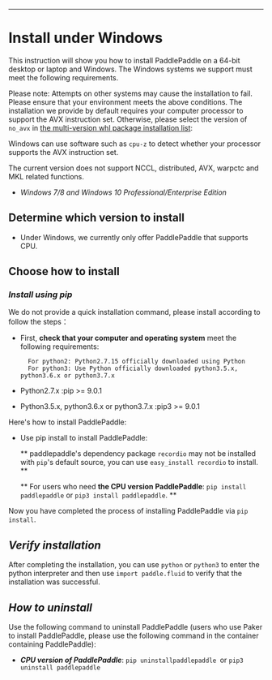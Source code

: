 ***

# **Install under Windows**

This instruction will show you how to install PaddlePaddle on a 64-bit desktop or laptop and Windows. The Windows systems we support must meet the following requirements.


Please note: Attempts on other systems may cause the installation to fail. Please ensure that your environment meets the above conditions. The installation we provide by default requires your computer processor to support the AVX instruction set. Otherwise, please select the version of `no_avx` in [the multi-version whl package installation list](Tables.html/#ciwhls):

Windows can use software such as `cpu-z` to detect whether your processor supports the AVX instruction set.

The current version does not support NCCL, distributed, AVX, warpctc and MKL related functions.

* *Windows 7/8 and Windows 10 Professional/Enterprise Edition*

## Determine which version to install

* Under Windows, we currently only offer PaddlePaddle that supports CPU.

## Choose how to install

### ***Install using pip***

We do not provide a quick installation command, please install according to follow the steps： 

* First, **check that your computer and operating system** meet the following requirements:

		For python2: Python2.7.15 officially downloaded using Python
		For python3: Use Python officially downloaded python3.5.x, python3.6.x or python3.7.x

* Python2.7.x :pip >= 9.0.1
* Python3.5.x, python3.6.x or python3.7.x :pip3 >= 9.0.1

Here's how to install PaddlePaddle:

* Use pip install to install PaddlePaddle:

    ** paddlepaddle's dependency package `recordio` may not be installed with `pip`'s default source, you can use `easy_install recordio` to install. **

	** For users who need **the CPU version PaddlePaddle**: `pip install paddlepaddle` or `pip3 install paddlepaddle`. **

Now you have completed the process of installing PaddlePaddle via `pip install`.

## ***Verify installation***

After completing the installation, you can use `python` or `python3` to enter the python interpreter and then use `import paddle.fluid` to verify that the installation was successful.

## ***How to uninstall***

Use the following command to uninstall PaddlePaddle (users who use Paker to install PaddlePaddle, please use the following command in the container containing PaddlePaddle):

* ***CPU version of PaddlePaddle***: `pip uninstallpaddlepaddle `or `pip3 uninstall paddlepaddle`
